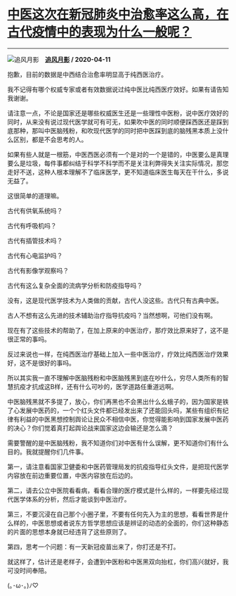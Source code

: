 # [中医这次在新冠肺炎中治愈率这么高，在古代疫情中的表现为什么一般呢？](https://www.zhihu.com/answer/1146425398)

--------------------------------------------------------------------------------

![追风月影](https://pic2.zhimg.com/v2-afe7a3c67f9f553f91a1925a21e845a4.jpg?source=1940ef5c "追风月影")&emsp;**[追风月影](https://www.zhihu.com/people/zhui-feng-yue-ying-41) / 2020-04-11**

抱歉，目前的数据是中西结合治愈率明显高于纯西医治疗。

我不记得有哪个权威专家或者有效数据说过纯中医比纯西医疗效好。如果有请告知我谢谢。

请注意一点，不论是国家还是哪些权威医生还是一些理性中医粉，说中医疗效好的同时，从来没有说过现代医学就可有可无，如果吹中医的同时顺便踩西医还是踩到底那种，那叫中医脑残粉，和吹现代医学的同时把中医踩到底的脑残黑本质上没什么区别，都是不会思考的人。

如果有些人就是一根筋，中医西医必须有一个是对的一个是错的，中医要么是真理要么是垃圾，每件事都纠结于科学不科学而不是关注利弊得失关注实际情况，那您走好不送，这种人根本理解不了临床医学，更不知道临床医生每天在干什么，多说无益了。

这很简单的道理嘛。

古代有供氧系统吗？

古代有呼吸机吗？

古代有插管技术吗？

古代有心电监护吗？

古代有影像学观察吗？

古代有这么复杂全面的流病学分析和防疫指导吗？

没有，这是现代医学技术为人类做的贡献，古代人没这些。古代只有古典中医。

古人不想有这么先进的技术辅助治疗指导抗疫吗？当然想啊，可他们没有啊。

现在有了这些技术的帮助了，在加上原来的中医治疗，那疗效比原来好了，这不是很正常的事吗。

反过来说也一样，在纯西医治疗基础上加入一些中医治疗，疗效比纯西医治疗效果好，这不是很好的事吗。

所以其实我一直不理解中医脑残粉和中医脑残黑到底在吵什么，穷尽人类所有的智慧抗疫才抗成这B样，还有什么可吵的，医学道路任重道远啊。

中医脑残黑就不多提了，放心，你们再黑也不会黑出什么幺蛾子的，因为国家是铁了心发展中医药的，一个个红头文件都已经发出来了还能回头吗，某些有组织有纪律有利益的中医黑想控制舆论让民众不相信中医，你觉得能影响到国家发展中医药的决心？你们觉着真打起舆论战来国家这边会输还是怎么滴？

需要警醒的是中医脑残粉，我不知道你们对中医有什么误解，更不知道你们有什么目的。我就提醒你们几件事。

第一，请注意看国家卫健委和中医药管理局发的抗疫指导红头文件，是把现代医学内容放在前边重要位置，中医内容放在后边的。

第二，请去公立中医院看看病，看看合理的医疗模式是什么样的，一样要先经过现代医学体系的分析，然后才能谈到中医治疗。

第三，不要沉浸在自己那个小圈子里，不要有任何先入为主的思想，看看世界是什么样的，中医思想或者说东方哲学思想应该是辨证的动态的全面的，你们这种静态的片面的思想本身就已经违背了这些原则了。

第四，思考一个问题：有一天新冠疫苗出来了，你打还是不打。

就这样了，估计还是老样子，会遭到中医粉和中医黑双向抬杠，你们高兴就好，我可没时间奉陪。

(｡･ω･｡)ﾉ♡

